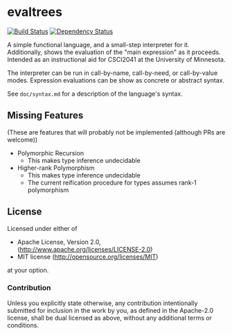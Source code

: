 # evaltrees

[![Build Status](https://travis-ci.org/remexre/evaltrees.svg?branch=master)](https://travis-ci.org/remexre/evaltrees)
[![Dependency Status](https://deps.rs/repo/github/remexre/evaltrees/status.svg)](https://deps.rs/repo/github/remexre/evaltrees)

A simple functional language, and a small-step interpreter for it.
Additionally, shows the evaluation of the "main expression" as it proceeds.
Intended as an instructional aid for CSCI2041 at the University of Minnesota.

The interpreter can be run in call-by-name, call-by-need, or call-by-value modes.
Expression evaluations can be show as concrete or abstract syntax.

See `doc/syntax.md` for a description of the language's syntax.

## Missing Features

(These are features that will probably not be implemented (although PRs are welcome))

 - Polymorphic Recursion
   - This makes type inference undecidable
 - Higher-rank Polymorphism
   - This makes type inference undecidable
   - The current reification procedure for types assumes rank-1 polymorphism

## License

Licensed under either of

 * Apache License, Version 2.0, (http://www.apache.org/licenses/LICENSE-2.0)
 * MIT license (http://opensource.org/licenses/MIT)

at your option.

### Contribution

Unless you explicitly state otherwise, any contribution intentionally submitted for inclusion in the work by you, as defined in the Apache-2.0 license, shall be dual licensed as above, without any additional terms or conditions.
